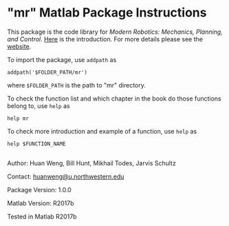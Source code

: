 # "mr" Matlab Package Instructions #

This package is the code library for _Modern Robotics: Mechanics, Planning, 
and Control_. [Here](../../doc/MRlib.pdf) is the introduction. For more 
details please see the [website](http://modernrobotics.org/).

To import the package, use `addpath` as

```
addpath('$FOLDER_PATH/mr')
```

where `$FOLDER_PATH` is the path to "mr" directory. 

To check the function list and which chapter in the book do those functions 
belong to, use `help` as 

```
help mr
```

To check more introduction and example of a function, use `help` as 

```
help $FUNCTION_NAME
```

##  ##

Author: Huan Weng, Bill Hunt, Mikhail Todes, Jarvis Schultz

Contact: huanweng@u.northwestern.edu

Package Version: 1.0.0 

Matlab Version: R2017b

Tested in Matlab R2017b

